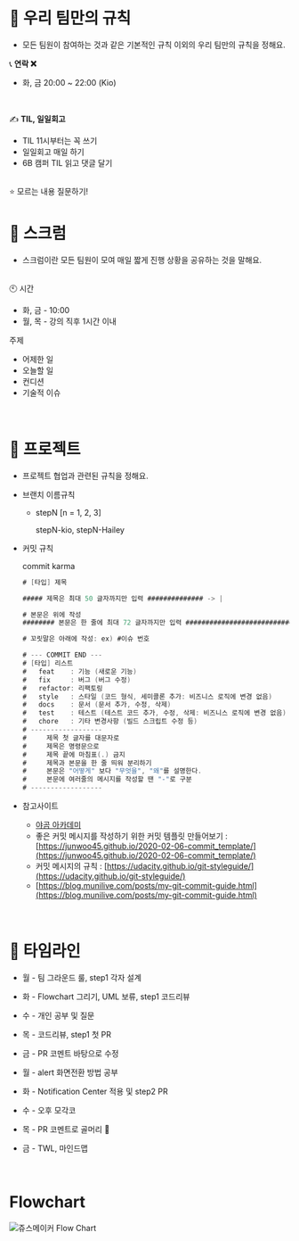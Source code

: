 
# 🍑 우리 팀만의 규칙

- 모든 팀원이 참여하는 것과 같은 기본적인 규칙 이외의 우리 팀만의 규칙을 정해요.

📞  **연락 ❌**

- 화, 금 20:00 ~ 22:00 (Kio)
<br>

✍️  **TIL, 일일회고**

- TIL 11시부터는 꼭 쓰기
- 일일회고 매일 하기
- 6B 캠퍼 TIL 읽고 댓글 달기
<br>
⭐️  모르는 내용 질문하기!
<br>

# 🍑 스크럼

- 스크럼이란 모든 팀원이 모여 매일 짧게 진행 상황을 공유하는 것을 말해요.
<br>
🕙  시간

- 화, 금 - 10:00
- 월, 목 - 강의 직후 1시간 이내

주제

- 어제한 일
- 오늘할 일
- 컨디션
- 기술적 이슈
<br>

# 🍑 프로젝트

- 프로젝트 협업과 관련된 규칙을 정해요.
- 브랜치 이름규칙
    - stepN [n = 1, 2, 3]

        stepN-kio, stepN-Hailey

- 커밋 규칙

    commit karma

    ```swift
    # [타입] 제목

    ##### 제목은 최대 50 글자까지만 입력 ############## -> |

    # 본문은 위에 작성
    ######## 본문은 한 줄에 최대 72 글자까지만 입력 ########################### -> |

    # 꼬릿말은 아래에 작성: ex) #이슈 번호

    # --- COMMIT END ---
    # [타입] 리스트
    #   feat    : 기능 (새로운 기능)
    #   fix     : 버그 (버그 수정)
    #   refactor: 리팩토링
    #   style   : 스타일 (코드 형식, 세미콜론 추가: 비즈니스 로직에 변경 없음)
    #   docs    : 문서 (문서 추가, 수정, 삭제)
    #   test    : 테스트 (테스트 코드 추가, 수정, 삭제: 비즈니스 로직에 변경 없음)
    #   chore   : 기타 변경사항 (빌드 스크립트 수정 등)
    # ------------------
    #     제목 첫 글자를 대문자로
    #     제목은 명령문으로
    #     제목 끝에 마침표(.) 금지
    #     제목과 본문을 한 줄 띄워 분리하기
    #     본문은 "어떻게" 보다 "무엇을", "왜"를 설명한다.
    #     본문에 여러줄의 메시지를 작성할 땐 "-"로 구분
    # ------------------
    ```

- 참고사이트
    - [야곰 아카데미](https://www.yagom-academy.kr/)
    - 좋은 커밋 메시지를 작성하기 위한 커밋 템플릿 만들어보기 : [https://junwoo45.github.io/2020-02-06-commit_template/](https://junwoo45.github.io/2020-02-06-commit_template/)
    - 커밋 메시지의 규칙 : [https://udacity.github.io/git-styleguide/](https://udacity.github.io/git-styleguide/)
    - [https://blog.munilive.com/posts/my-git-commit-guide.html](https://blog.munilive.com/posts/my-git-commit-guide.html)
<br>

# 🍑 타임라인

- 월 - 팀 그라운드 룰, step1 각자 설계
- 화 - Flowchart 그리기, UML 보류, step1 코드리뷰
- 수 - 개인 공부 및 질문
- 목 - 코드리뷰, step1 첫 PR
- 금 - PR 코멘트 바탕으로 수정

- 월 - alert 화면전환 방법 공부 
- 화 - Notification Center 적용 및 step2 PR
- 수 - 오후 모각코
- 목 - PR 코멘트로 골머리 🤯
- 금 - TWL, 마인드맵

<br>

# Flowchart

![쥬스메이커 Flow Chart](https://user-images.githubusercontent.com/65153742/110746640-6cef9f00-8280-11eb-8f1c-0a830cb0be06.png)

